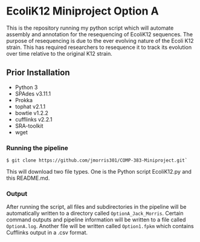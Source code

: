 # EcoliK12 Miniproject Option A #

This is the repository running my python script which will automate assembly and annotation for the resequencing of EcoliK12 sequences. The purpose of resequencing is due to the ever evolving nature of the Ecoli K12 strain. This has required researchers to resequence it to track its evolution over time relative to the original K12 strain. 

## Prior Installation ##
* Python 3
* SPAdes v3.11.1
* Prokka
* tophat v2.1.1
* bowtie v1.2.2
* cufflinks v2.2.1
* SRA-toolkit
* wget

### Running the pipeline ###
```shell
$ git clone https://github.com/jmorris301/COMP-383-Miniproject.git`
```

This will download two file types. One is the Python script EcoliK12.py and this README.md.



### Output ###
After running the script, all files and subdirectories in the pipeline will be automatically written to a directory called `OptionA_Jack_Morris`.
Certain command outputs and pipeline information will be written to a file called `OptionA.log`.
Another file will be written called `Option1.fpkm` which contains Cufflinks output in a .csv format.
